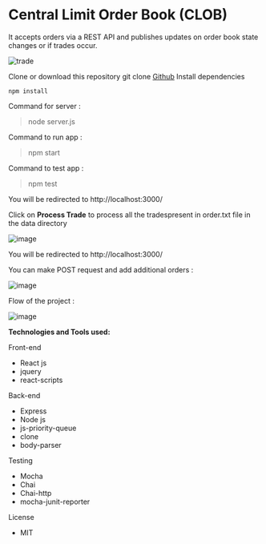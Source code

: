 # Central Limit Order Book (CLOB)


It accepts orders via a REST API and publishes updates on order book state changes or if trades occur.

![trade](https://user-images.githubusercontent.com/16959405/151068897-f05ff466-c359-48cb-bcd3-a978509c841d.jpeg)


Clone or download this repository
git clone [Github](https://github.com/rheyavlan/clob)
Install dependencies
```
npm install
```

Command for server : 
> node server.js

Command to run app : 
> npm start

Command to test app : 
> npm test

You will be redirected to http://localhost:3000/

Click on **Process Trade** to process all the tradespresent in order.txt file in the data directory

![image](https://user-images.githubusercontent.com/16959405/151089689-1deb70be-a537-46d4-963c-2e8ca0dc5561.png)


You will be redirected to http://localhost:3000/

You can make POST request and add additional orders :

![image](https://user-images.githubusercontent.com/16959405/151090135-1a856506-47c3-4b1d-b8b3-0c5851da3542.png)

Flow of the project :

![image](https://user-images.githubusercontent.com/16959405/151090791-a94444a2-8edf-403b-9a1e-bda8b5eb0869.png)


**Technologies and Tools used:**

Front-end
- React js
- jquery 
- react-scripts

Back-end
- Express
- Node js
- js-priority-queue
- clone
- body-parser

Testing
- Mocha
- Chai
- Chai-http
- mocha-junit-reporter

License
- MIT
